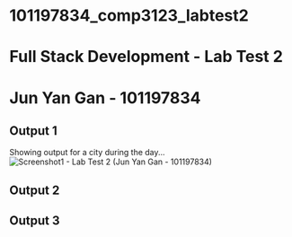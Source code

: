 # 101197834_comp3123_labtest2
# Full Stack Development - Lab Test 2
# Jun Yan Gan - 101197834

## Output 1
Showing output for a city during the day...
![Screenshot1 - Lab Test 2 (Jun Yan Gan - 101197834)](https://user-images.githubusercontent.com/43416824/144158388-86417d5b-9df9-47d3-a4e0-dc30ecc4a3e6.JPG)

## Output 2

## Output 3
